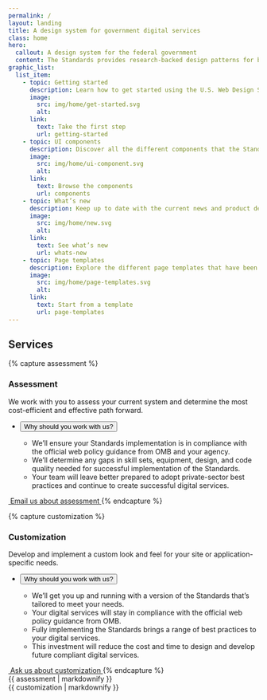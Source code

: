 ```yaml
---
permalink: /
layout: landing
title: A design system for government digital services
class: home
hero:
  callout: A design system for the federal government
  content: The Standards provides research-backed design patterns for building accessible, responsive, and consistent digital products for the federal government.
graphic_list:
  list_item:
    - topic: Getting started
      description: Learn how to get started using the U.S. Web Design Standards for your project, regardless of your technical stack.
      image:
        src: img/home/get-started.svg
        alt:
      link:
        text: Take the first step
        url: getting-started
    - topic: UI components
      description: Discover all the different components that the Standards provide as both design and development assets.
      image:
        src: img/home/ui-component.svg
        alt:
      link:
        text: Browse the components
        url: components
    - topic: What’s new
      description: Keep up to date with the current news and product development updates for the U.S. Web Design Standards.
      image:
        src: img/home/new.svg
        alt:
      link:
        text: See what’s new
        url: whats-new
    - topic: Page templates
      description: Explore the different page templates that have been created to jump start your product development.
      image:
        src: img/home/page-templates.svg
        alt:
      link:
        text: Start from a template
        url: page-templates
---
```


## Services

{% capture assessment %}
### Assessment

We work with you to assess your current system and determine the most cost-efficient and effective path forward.

<ul class="usa-accordion">
  <li>
    <button class="usa-accordion-button"
      aria-expanded="false"
      aria-controls="assessment-content">
      Why should you work with us?
    </button>
    <div id="assessment-content" class="usa-accordion-content">
      <ul>
        <li>We’ll ensure your Standards implementation is in compliance with the official web policy guidance from OMB and your agency.</li>
        <li>We’ll determine any gaps in skill sets, equipment, design, and code quality needed for successful implementation of the Standards.</li>
        <li>Your team will leave better prepared to adopt private-sector best practices and continue to create successful digital services.</li>
      </ul> 
    </div>
  </li>
</ul>

<a href="mailto:uswebdesignstandards+assessment@gsa.gov?cc=inquiries18F@gsa.gov" class="usa-button cta" onclick="ga('send', 'event', 'Clicked Assessment CTA', 'Clicked assessment call to action');">
  <img src="{{ site.baseurl }}/img/logo-email.png" alt="">
  Email us about assessment
</a>
{% endcapture %}

{% capture customization %}
### Customization

Develop and implement a custom look and feel for your site or application-specific needs.

<ul class="usa-accordion">
  <li>
    <button class="usa-accordion-button"
      aria-expanded="false"
      aria-controls="customization-content">
      Why should you work with us?
    </button>
    <div id="customization-content" class="usa-accordion-content">
      <ul>
        <li>We’ll get you up and running with a version of the Standards that’s tailored to meet your needs.</li>
        <li>Your digital services will stay in compliance with the official web policy guidance from OMB.</li>
        <li>Fully implementing the Standards brings a range of best practices to your digital services.</li>
        <li>This investment will reduce the cost and time to design and develop future compliant digital services.</li>
      </ul> 
    </div>
  </li>
</ul>

<a href="mailto:uswebdesignstandards+customization@gsa.gov?cc=inquiries18F@gsa.gov" class="usa-button cta" onclick="ga('send', 'event', 'Clicked Customization CTA', 'Clicked customization call to action');">
  <img src="{{ site.baseurl }}/img/logo-email.png" alt="">
  Ask us about customization
</a>
{% endcapture %}

<div class="usa-grid-full">
  <div class="usa-width-one-half">
    {{ assessment | markdownify }}
  </div>
  <div class="usa-width-one-half">
    {{ customization | markdownify }}
  </div>
</div>
